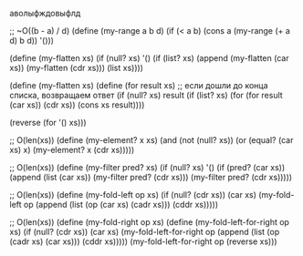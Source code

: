аволыфждовыфлд

;; ~O((b - a) / d)
(define (my-range a b d)
  (if (< a b)
      (cons a (my-range (+ a d) b d))
      '()))

(define (my-flatten xs)
  (if (null? xs)
      '()
      (if (list? xs)
          (append (my-flatten (car xs)) (my-flatten (cdr xs)))
          (list xs))))

(define (my-flatten xs)
  (define (for result xs)
    ;; если дошли до конца списка, возвращаем ответ
    (if (null? xs)
        result
        (if (list? xs)
            (for (for result (car xs)) (cdr xs))
            (cons xs result))))
  
  (reverse (for '() xs)))



;; O(len(xs))
(define (my-element? x xs)
  (and (not (null? xs))
       (or (equal? (car xs) x)
           (my-element? x (cdr xs)))))                 

;; O(len(xs))
(define (my-filter pred? xs)
  (if (null? xs)
      '()
      (if (pred? (car xs))
          (append (list (car xs)) (my-filter pred? (cdr xs)))
          (my-filter pred? (cdr xs)))))

;; O(len(xs))
(define (my-fold-left op xs)
  (if (null? (cdr xs))
      (car xs)
      (my-fold-left op (append (list (op (car xs) (cadr xs))) (cddr xs)))))

;; O(len(xs))
(define (my-fold-right op xs)
  (define (my-fold-left-for-right op xs)
    (if (null? (cdr xs))
        (car xs)
        (my-fold-left-for-right op (append (list (op (cadr xs) (car xs))) (cddr xs)))))
  (my-fold-left-for-right op (reverse xs)))

